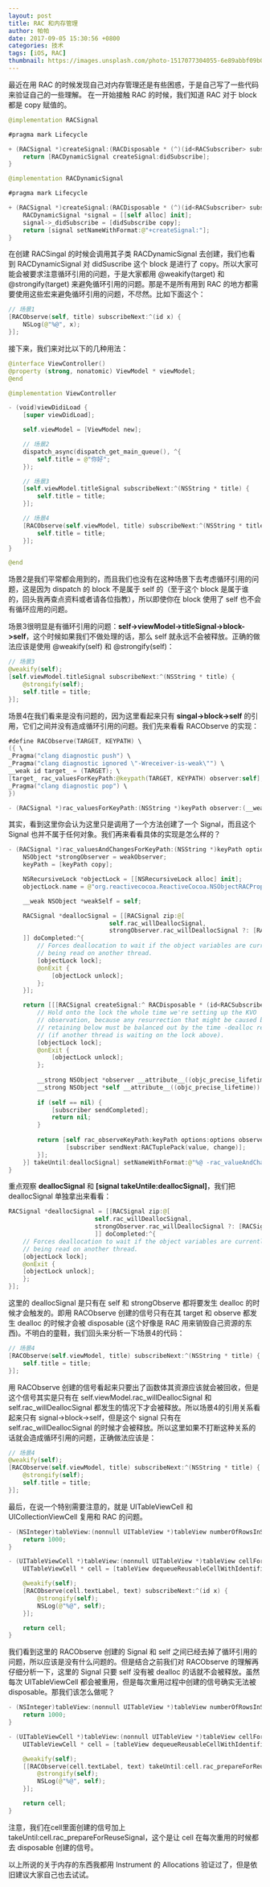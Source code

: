 ```yaml
---
layout: post 
title: RAC 和内存管理
author: 帕帕
date: 2017-09-05 15:30:56 +0800
categories: 技术
tags: [iOS, RAC]
thumbnail: https://images.unsplash.com/photo-1517077304055-6e89abbf09b0?ixlib=rb-0.3.5&ixid=eyJhcHBfaWQiOjEyMDd9&s=3f799bed83db2959c476e69a3307d39e&auto=format&fit=crop&w=160&q=100
---
```


最近在用 RAC 的时候发现自己对内存管理还是有些困惑，于是自己写了一些代码来验证自己的一些理解。
在一开始接触 RAC 的时候，我们知道 RAC 对于 block 都是 copy 赋值的。

```Swift
@implementation RACSignal

#pragma mark Lifecycle

+ (RACSignal *)createSignal:(RACDisposable * (^)(id<RACSubscriber> subscriber))didSubscribe {
    return [RACDynamicSignal createSignal:didSubscribe];
}
```

```Swift
@implementation RACDynamicSignal

#pragma mark Lifecycle

+ (RACSignal *)createSignal:(RACDisposable * (^)(id<RACSubscriber> subscriber))didSubscribe {
    RACDynamicSignal *signal = [[self alloc] init];
    signal->_didSubscribe = [didSubscribe copy];
    return [signal setNameWithFormat:@"+createSignal:"];
}
```

在创建 RACSingal 的时候会调用其子类 RACDynamicSignal 去创建，我们也看到 RACDynamicSignal 对 didSuscribe 这个 block 是进行了 copy。所以大家可能会被要求注意循环引用的问题，于是大家都用 @weakify(target) 和 @strongify(target) 来避免循环引用的问题。那是不是所有用到 RAC 的地方都需要使用这些宏来避免循环引用的问题，不尽然。比如下面这个：

```Swift
// 场景1
[RACObserve(self, title) subscribeNext:^(id x) {
    NSLog(@"%@", x);
}];
```

接下来，我们来对比以下的几种用法：

```Swift
@interface ViewController()
@property (strong, nonatomic) ViewModel * viewModel;
@end

@implementation ViewController

- (void)viewDidiLoad {
    [super viewDidLoad];

    self.viewModel = [ViewModel new];

    // 场景2
    dispatch_async(dispatch_get_main_queue(), ^{
        self.title = @"你好";
    });

    // 场景3
    [self.viewModel.titleSignal subscribeNext:^(NSString * title) {
        self.title = title;
    }];

    // 场景4
    [RACObserve(self.viewModel, title) subscribeNext:^(NSString * title)     {
        self.title = title;
    }]; 
}

@end
```

场景2是我们平常都会用到的，而且我们也没有在这种场景下去考虑循环引用的问题，这是因为 dispatch 的 block 不是属于 self 的（至于这个 block 是属于谁的，回头我再查点资料或者请各位指教），所以即使你在 block 使用了 self 也不会有循环应用的问题。

场景3很明显是有循环引用的问题：**self->viewModel->titleSignal->block->self**，这个时候如果我们不做处理的话，那么 self 就永远不会被释放。正确的做法应该是使用 @weakify(self) 和 @strongify(self)：

```Swift
// 场景3
@weakify(self);
[self.viewModel.titleSignal subscribeNext:^(NSString * title) {
    @strongify(self);
    self.title = title;
}];
```

场景4在我们看来是没有问题的，因为这里看起来只有 **singal->block->self** 的引用，它们之间并没有造成循环引用的问题。我们先来看看 RACObserve 的实现：

```Swift
#define RACObserve(TARGET, KEYPATH) \
({ \
_Pragma("clang diagnostic push") \
_Pragma("clang diagnostic ignored \"-Wreceiver-is-weak\"") \
__weak id target_ = (TARGET); \
[target_ rac_valuesForKeyPath:@keypath(TARGET, KEYPATH) observer:self]; \
_Pragma("clang diagnostic pop") \
})

- (RACSignal *)rac_valuesForKeyPath:(NSString *)keyPath observer:(__weak NSObject *)observer;
```

其实，看到这里你会认为这里只是调用了一个方法创建了一个 Signal，而且这个 Signal 也并不属于任何对象。我们再来看看具体的实现是怎么样的？

```Swift
- (RACSignal *)rac_valuesAndChangesForKeyPath:(NSString *)keyPath options:(NSKeyValueObservingOptions)options observer:(__weak NSObject *)weakObserver {
    NSObject *strongObserver = weakObserver;
    keyPath = [keyPath copy];

    NSRecursiveLock *objectLock = [[NSRecursiveLock alloc] init];
    objectLock.name = @"org.reactivecocoa.ReactiveCocoa.NSObjectRACPropertySubscribing";

    __weak NSObject *weakSelf = self;

    RACSignal *deallocSignal = [[RACSignal zip:@[
                            self.rac_willDeallocSignal,
                            strongObserver.rac_willDeallocSignal ?: [RACSignal never]
    ]] doCompleted:^{
        // Forces deallocation to wait if the object variables are currently
        // being read on another thread.
        [objectLock lock];
        @onExit {
            [objectLock unlock];
        };
    }];

    return [[[RACSignal createSignal:^ RACDisposable * (id<RACSubscriber> subscriber) {
        // Hold onto the lock the whole time we're setting up the KVO
        // observation, because any resurrection that might be caused by our
        // retaining below must be balanced out by the time -dealloc returns
        // (if another thread is waiting on the lock above).
        [objectLock lock];
        @onExit {
            [objectLock unlock];
        };
    
        __strong NSObject *observer __attribute__((objc_precise_lifetime)) = weakObserver;
        __strong NSObject *self __attribute__((objc_precise_lifetime)) = weakSelf;
    
        if (self == nil) {
            [subscriber sendCompleted];
            return nil;
        }
    
        return [self rac_observeKeyPath:keyPath options:options observer:observer block:^(id value, NSDictionary *change, BOOL causedByDealloc, BOOL affectedOnlyLastComponent) {
                [subscriber sendNext:RACTuplePack(value, change)];
        }];
    }] takeUntil:deallocSignal] setNameWithFormat:@"%@ -rac_valueAndChangesForKeyPath: %@ options: %lu observer: %@", self.rac_description, keyPath, (unsigned long)options, strongObserver.rac_description];
}
```

重点观察 **deallocSignal** 和 **[signal takeUntile:deallocSignal]**，我们把 deallocSignal 单独拿出来看看：

```Swift
RACSignal *deallocSignal = [[RACSignal zip:@[
                        self.rac_willDeallocSignal,
                        strongObserver.rac_willDeallocSignal ?: [RACSignal never]
                        ]] doCompleted:^{
    // Forces deallocation to wait if the object variables are currently
    // being read on another thread.
    [objectLock lock];
    @onExit {
    [objectLock unlock];
    };
}];
```

这里的 deallocSignal 是只有在 self 和 strongObserve 都将要发生 dealloc 的时候才会触发的。即用 RACObserve 创建的信号只有在其 target 和 observe 都发生 dealloc 的时候才会被 disposable (这个好像是 RAC 用来销毁自己资源的东西)。不明白的童鞋，我们回头来分析一下场景4的代码：

```Swift
// 场景4
[RACObserve(self.viewModel, title) subscribeNext:^(NSString * title) {
    self.title = title;
}];
```

用 RACObserve 创建的信号看起来只要出了函数体其资源应该就会被回收，但是这个信号其实是只有在 self.viewModel.rac_willDeallocSignal 和 self.rac_willDeallocSignal 都发生的情况下才会被释放。所以场景4的引用关系看起来只有 signal->block->self，但是这个 signal 只有在 self.rac_willDeallocSignal 的时候才会被释放。所以这里如果不打断这种关系的话就会造成循环引用的问题，正确做法应该是：

```Swift
// 场景4
@weakify(self);
[RACObserve(self.viewModel, title) subscribeNext:^(NSString * title) {
    @strongify(self);
    self.title = title;
}];
```

最后，在说一个特别需要注意的，就是 UITableViewCell 和 UICollectionViewCell 复用和 RAC 的问题。

```Swift
- (NSInteger)tableView:(nonnull UITableView *)tableView numberOfRowsInSection:(NSInteger)section {
    return 1000;
}

- (UITableViewCell *)tableView:(nonnull UITableView *)tableView cellForRowAtIndexPath:(nonnull NSIndexPath *)indexPath {
    UITableViewCell * cell = [tableView dequeueReusableCellWithIdentifier:@"TableViewCell"];

    @weakify(self);
    [RACObserve(cell.textLabel, text) subscribeNext:^(id x) {
        @strongify(self);
        NSLog(@"%@", self);
    }];

    return cell;
}
```

我们看到这里的 RACObserve 创建的 Signal 和 self 之间已经去掉了循环引用的问题，所以应该是没有什么问题的。但是结合之前我们对 RACObserve 的理解再仔细分析一下，这里的 Signal 只要 self 没有被 dealloc 的话就不会被释放。虽然每次 UITableViewCell 都会被重用，但是每次重用过程中创建的信号确实无法被 disposable。那我们该怎么做呢？

```Swift
- (NSInteger)tableView:(nonnull UITableView *)tableView numberOfRowsInSection:(NSInteger)section {
    return 1000;
}

- (UITableViewCell *)tableView:(nonnull UITableView *)tableView cellForRowAtIndexPath:(nonnull NSIndexPath *)indexPath {
    UITableViewCell * cell = [tableView dequeueReusableCellWithIdentifier:@"TableViewCell"];

    @weakify(self);
    [[RACObserve(cell.textLabel, text) takeUntil:cell.rac_prepareForReuseSignal] subscribeNext:^(id x) {
        @strongify(self);
        NSLog(@"%@", self);
    }];

    return cell;
}
```

注意，我们在cell里面创建的信号加上 takeUntil:cell.rac_prepareForReuseSignal，这个是让 cell 在每次重用的时候都去 disposable 创建的信号。

以上所说的关于内存的东西我都用 Instrument 的 Allocations 验证过了，但是依旧建议大家自己也去试试。


